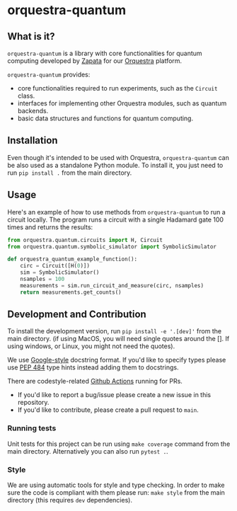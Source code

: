 # orquestra-quantum

## What is it?

`orquestra-quantum` is a library with core functionalities for quantum computing developed by [Zapata](https://www.zapatacomputing.com) for our [Orquestra](https://www.zapatacomputing.com/orquestra/) platform.

`orquestra-quantum` provides:

- core functionalities required to run experiments, such as the `Circuit` class.
- interfaces for implementing other Orquestra modules, such as quantum backends.
- basic data structures and functions for quantum computing.

## Installation

Even though it's intended to be used with Orquestra, `orquestra-quantum` can be also used as a standalone Python module.
To install it, you just need to run `pip install .` from the main directory.


## Usage

Here's an example of how to use methods from `orquestra-quantum` to run a circuit locally. The program runs a circuit with a single Hadamard gate 100 times and returns the results:

```python
from orquestra.quantum.circuits import H, Circuit
from orquestra.quantum.symbolic_simulator import SymbolicSimulator

def orquestra_quantum_example_function():
    circ = Circuit([H(0)])
    sim = SymbolicSimulator()
    nsamples = 100
    measurements = sim.run_circuit_and_measure(circ, nsamples)
    return measurements.get_counts()
```


## Development and Contribution

To install the development version, run `pip install -e '.[dev]'` from the main directory. (if using MacOS, you will need single quotes around the []. If using windows, or Linux, you might not need the quotes).

We use [Google-style](https://sphinxcontrib-napoleon.readthedocs.io/en/latest/example_google.html) docstring format. If you'd like to specify types please use [PEP 484](https://www.python.org/dev/peps/pep-0484/) type hints instead adding them to docstrings.

There are codestyle-related [Github Actions](.github/workflows/style.yml) running for PRs. 

- If you'd like to report a bug/issue please create a new issue in this repository.
- If you'd like to contribute, please create a pull request to `main`.

### Running tests

Unit tests for this project can be run using `make coverage` command from the main directory.
Alternatively you can also run `pytest .`.

### Style

We are using automatic tools for style and type checking. In order to make sure the code is compliant with them please run: `make style` from the main directory (this requires `dev` dependencies).
